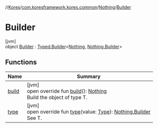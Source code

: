 //[Kores](../../../../index.md)/[com.koresframework.kores.common](../../index.md)/[Nothing](../index.md)/[Builder](index.md)

# Builder

[jvm]\
object [Builder](index.md) : [Typed.Builder](../../../com.koresframework.kores.base/-typed/-builder/index.md)<[Nothing](../index.md), [Nothing.Builder](index.md)>

## Functions

| Name | Summary |
|---|---|
| [build](build.md) | [jvm]<br>open override fun [build](build.md)(): [Nothing](../index.md)<br>Build the object of type T. |
| [type](type.md) | [jvm]<br>open override fun [type](type.md)(value: [Type](https://docs.oracle.com/javase/8/docs/api/java/lang/reflect/Type.html)): [Nothing.Builder](index.md)<br>See T. |
